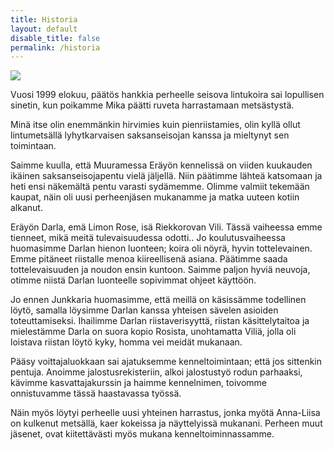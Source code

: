 ```yaml
---
title: Historia
layout: default
disable_title: false
permalink: /historia
---
```


<img src="{{ site.baseurl }}/media/Lintu seisonta.JPG">

Vuosi 1999 elokuu, päätös hankkia perheelle seisova lintukoira sai lopullisen sinetin,
kun poikamme Mika päätti ruveta harrastamaan  metsästystä.

Minä itse olin enemmänkin hirvimies kuin pienriistamies,
olin kyllä ollut lintumetsällä lyhytkarvaisen saksanseisojan kanssa ja mieltynyt sen toimintaan.

Saimme kuulla, että Muuramessa Eräyön kennelissä on viiden kuukauden ikäinen saksanseisojapentu vielä jäljellä.
Niin päätimme lähteä katsomaan ja heti ensi näkemältä pentu varasti sydämemme.
Olimme valmiit tekemään kaupat, näin oli uusi perheenjäsen mukanamme ja matka uuteen kotiin alkanut.

Eräyön Darla, emä Limon Rose, isä Riekkorovan Vili. Tässä vaiheessa emme tienneet,
mikä meitä tulevaisuudessa odotti..
Jo koulutusvaiheessa  huomasimme Darlan hienon luonteen; koira oli nöyrä, hyvin tottelevainen.
Emme pitäneet riistalle menoa kiireellisenä asiana.
Päätimme saada tottelevaisuuden ja noudon ensin kuntoon. Saimme paljon hyviä neuvoja,
otimme niistä Darlan luonteelle sopivimmat ohjeet käyttöön.

Jo ennen Junkkaria huomasimme, että meillä on käsissämme todellinen löytö,
samalla löysimme Darlan kanssa yhteisen sävelen asioiden toteuttamiseksi.
Ihailimme Darlan riistaverisyyttä, riistan käsittelytaitoa ja mielestämme Darla on suora kopio Rosista,
unohtamatta Viliä, jolla oli loistava riistan löytö kyky,
homma vei meidät mukanaan.

Pääsy voittajaluokkaan sai ajatuksemme kenneltoimintaan; että jos sittenkin pentuja.
Anoimme jalostusrekisteriin, alkoi jalostustyö rodun parhaaksi,
kävimme kasvattajakurssin ja haimme kennelnimen,
toivomme onnistuvamme tässä haastavassa työssä.

Näin myös löytyi perheelle uusi yhteinen harrastus,
jonka myötä Anna-Liisa on kulkenut metsällä, kaer kokeissa ja näyttelyissä  mukanani.
Perheen muut jäsenet, ovat kiitettävästi myös mukana kenneltoiminnassamme.

